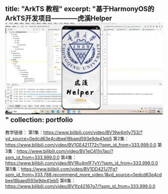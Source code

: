 title: "ArkTS 教程"
excerpt: "基于HarmonyOS的ArkTS开发项目————虎溪Helper<br/><img src='/images/blogs1.png'>"
collection: portfolio
---

教学链接：
第1集：https://www.bilibili.com/video/BV19w4m1y753/?vd_source=0edcd63e4cdbee18baed593e9de41eb5
第2集：https://www.bilibili.com/video/BV1GE421T72r/?spm_id_from=333.999.0.0
第3集：https://www.bilibili.com/video/BV1eC411n7ao/?spm_id_from=333.999.0.0
第4集：https://www.bilibili.com/video/BV1Ru4m1F7yY/?spm_id_from=333.999.0.0
第5集：https://www.bilibili.com/video/BV1DD421J7Fq?spm_id_from=333.788.recommend_more_video.1&vd_source=0edcd63e4cdbee18baed593e9de41eb5
第6集：https://www.bilibili.com/video/BV1fz42167g7/?spm_id_from=333.999.0.0

